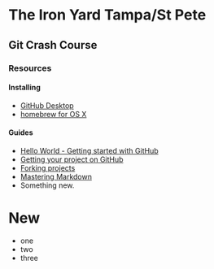 # The Iron Yard Tampa/St Pete

## Git Crash Course

### Resources

#### Installing

- [GitHub Desktop](https://desktop.github.com)
- [homebrew for OS X](http://brew.sh)


#### Guides

- [Hello World - Getting started with GitHub](https://guides.github.com/activities/hello-world/)
- [Getting your project on GitHub](https://guides.github.com/introduction/getting-your-project-on-github/)
- [Forking projects](https://guides.github.com/activities/forking/)
- [Mastering Markdown](https://guides.github.com/features/mastering-markdown/)
- Something new.

# New
- one
- two
- three
